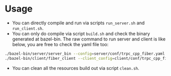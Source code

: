 # Usage

- You can directly compile and run via scripts `run_server.sh` and `run_client.sh`.
- You can only do compile via script `build.sh` and check the binary generated at bazel-bin. The raw command to run server and client is like below, you are free to check the yaml file too:
```bash
./bazel-bin/server/server_bin --config=server/conf/trpc_cpp_fiber.yaml
./bazel-bin/client/fiber_client --client_config=client/conf/trpc_cpp_fiber.yaml
```
- You can clean all the resources build out via script `clean.sh`.
